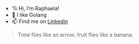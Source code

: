 - 💘 Hi, I’m Raphaela! 
- 💙 I like Golang
- 📫  Find me on [Linkedin](www.linkedin.com/in/raphaela-vergud-27ba381b4)
> Time flies like an arrow; fruit flies like a banana.

